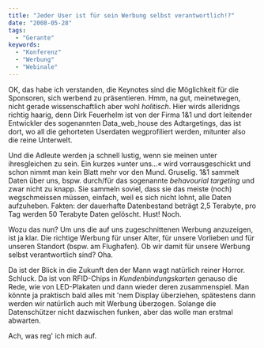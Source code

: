 ```yaml
---
title: "Jeder User ist für sein Werbung selbst verantwortlich!?"
date: "2008-05-28"
tags:
  - "Gerante"
keywords:
  - "Konferenz"
  - "Werbung"
  - "Webinale"
---
```


OK, das habe ich verstanden, die Keynotes sind die Möglichkeit für die Sponsoren, sich werbend zu präsentieren. Hmm, na gut, meinetwegen, nicht gerade wissenschaftlich aber wohl _holitisch_. Hier wirds alleridngs richtig haarig, denn Dirk Feuerhelm ist von der Firma 1&1 und dort leitender Entwickler des sogenannten Data_web_house des Adtargetings, das ist dort, wo all die gehorteten Userdaten wegprofiliert werden, mitunter also die reine Unterwelt.

Und die Adleute werden ja schnell lustig, wenn sie meinen unter ihresgleichen zu sein. Ein kurzes »unter uns…« wird vorrausgeschickt und schon nimmt man kein Blatt mehr vor den Mund. Gruselig. 1&1 sammelt Daten über uns, bspw. durch/für das sogenannte _behavourial targeting_ und zwar nicht zu knapp. Sie sammeln soviel, dass sie das meiste (noch) wegschmeissen müssen, einfach, weil es sich nicht lohnt, alle Daten aufzuheben. Fakten: der dauerhafte Datenbestand beträgt 2,5 Terabyte, pro Tag werden 50 Terabyte Daten gelöscht. Hust! Noch.

Wozu das nun? Um uns die auf uns zugeschnittenen Werbung anzuzeigen, ist ja klar. Die richtige Werbung für unser Alter, für unsere Vorlieben und für unseren Standort (bspw. am Flughafen). Ob wir damit für unsere Werbung selbst verantwortlich sind? Oha.

Da ist der Blick in die Zukunft den der Mann wagt natürlich reiner Horror. Schluck. Da ist von RFID-Chips in _Kundenbindungskarten_ genauso die Rede, wie von LED-Plakaten und dann wieder deren zusammenspiel. Man könnte ja praktisch bald alles mit 'nem Display überziehen, spätestens dann werden wir natürlich auch mit Werbung überzogen. Solange die Datenschützer nicht dazwischen funken, aber das wolle man erstmal abwarten.

Ach, was reg' ich mich auf.
